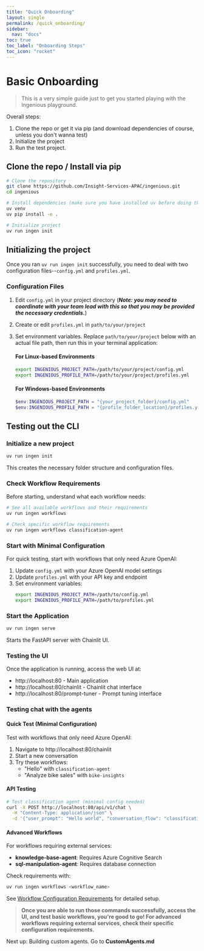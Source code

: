 ```yaml
---
title: "Quick Onboarding"
layout: single
permalink: /quick_onboarding/
sidebar:
  nav: "docs"
toc: true
toc_label: "Onboarding Steps"
toc_icon: "rocket"
---
```


# Basic Onboarding

> This is a very simple guide just to get you started playing with the Ingenious playground.

Overall steps:
1. Clone the repo or get it via pip (and download dependencies of course, unless you don't wanna test)
2. Initialize the project
3. Run the test project.


## Clone the repo / Install via pip

```bash
# Clone the repository
git clone https://github.com/Insight-Services-APAC/ingenious.git
cd ingenious

# Install dependencies (make sure you have installed uv before doing this)
uv venv
uv pip install -e .

# Initialize project
uv run ingen init
```
## Initializing the project
Once you ran `uv run ingen init` successfully, you need to deal with two configuration files--`config.yml` and `profiles.yml`.

### Configuration Files
1. Edit `config.yml` in your project directory (**_Note: you may need to coordinate with your team lead with this so that you may be provided the necessary credentials._**)
2. Create or edit `profiles.yml` in `path/to/your/project`
3. Set environment variables. Replace `path/to/your/project` below with an actual file path, then run this in your terminal application:
   #### For Linux-based Environments
   ```bash
   export INGENIOUS_PROJECT_PATH=/path/to/your/project/config.yml
   export INGENIOUS_PROFILE_PATH=/path/to/your/project/profiles.yml
   ```

   #### For Windows-based Environments
    ```powershell
    $env:INGENIOUS_PROJECT_PATH = "{your_project_folder}/config.yml"
    $env:INGENIOUS_PROFILE_PATH = "{profile_folder_location}/profiles.yml"
    ```

## Testing out the CLI

### Initialize a new project

```bash
uv run ingen init
```

This creates the necessary folder structure and configuration files.

### Check Workflow Requirements

Before starting, understand what each workflow needs:

```bash
# See all available workflows and their requirements
uv run ingen workflows

# Check specific workflow requirements
uv run ingen workflows classification-agent
```

### Start with Minimal Configuration

For quick testing, start with workflows that only need Azure OpenAI:

1. Update `config.yml` with your Azure OpenAI model settings
2. Update `profiles.yml` with your API key and endpoint
3. Set environment variables:
   ```bash
   export INGENIOUS_PROJECT_PATH=/path/to/config.yml
   export INGENIOUS_PROFILE_PATH=/path/to/profiles.yml
   ```

### Start the Application

```bash
uv run ingen serve
```

Starts the FastAPI server with Chainlit UI.

### Testing the UI

Once the application is running, access the web UI at:
- http://localhost:80 - Main application
- http://localhost:80/chainlit - Chainlit chat interface
- http://localhost:80/prompt-tuner - Prompt tuning interface

### Testing chat with the agents

#### Quick Test (Minimal Configuration)
Test with workflows that only need Azure OpenAI:

1. Navigate to http://localhost:80/chainlit
2. Start a new conversation
3. Try these workflows:
   - "Hello" with `classification-agent`
   - "Analyze bike sales" with `bike-insights`

#### API Testing
```bash
# Test classification agent (minimal config needed)
curl -X POST http://localhost:80/api/v1/chat \
  -H "Content-Type: application/json" \
  -d '{"user_prompt": "Hello world", "conversation_flow": "classification-agent"}'
```

#### Advanced Workflows
For workflows requiring external services:

- **knowledge-base-agent**: Requires Azure Cognitive Search
- **sql-manipulation-agent**: Requires database connection

Check requirements with:
```bash
uv run ingen workflows <workflow_name>
```

See [Workflow Configuration Requirements](../workflows/README.md) for detailed setup.

> **Once you are able to run those commands successfully, access the UI, and test basic workflows, you're good to go! For advanced workflows requiring external services, check their specific configuration requirements.**

Next up: Building custom agents. Go to **CustomAgents.md**
